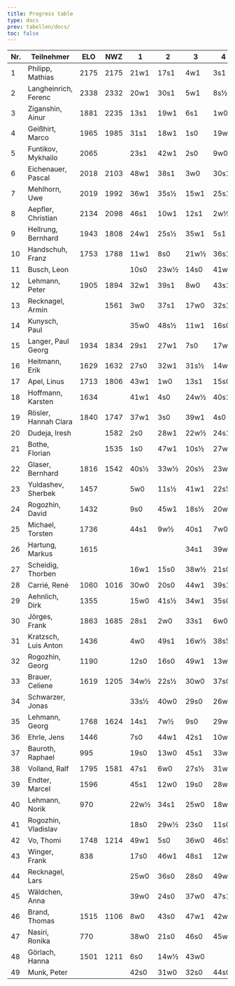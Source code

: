```yaml
---
title: Progress table
type: docs
prev: tabellen/docs/
toc: false
---
```



| Nr. | Teilnehmer           | ELO  | NWZ  |  1  |  2  |  3  |  4  |  5  |  6  |  7  | Punkte | Buchh. | SoBerg |
|-----|----------------------|------|------|-----|-----|-----|-----|-----|-----|-----|---------|--------|--------|
| 1   | Philipp, Mathias      | 2175 | 2175 | 21w1| 17s1|  4w1|  3s1|  2w0|  8s1|  9w1|   6.0   |  33.0  |  27.00 |
| 2   | Langheinrich, Ferenc  | 2338 | 2332 | 20w1| 30s1|  5w1|  8s½|  1s1|  6w1|  4s½|   6.0   |  32.0  |  27.25 |
| 3   | Ziganshin, Ainur      | 1881 | 2235 | 13s1| 19w1|  6s1|  1w0|  7s1|  4w½|  8s1|   5.5   |  34.0  |  25.50 |
| 4   | Geißhirt, Marco       | 1965 | 1985 | 31s1| 18w1|  1s0| 19w1| 12s1|  3s½|  2w½|   5.0   |  33.0  |  21.25 |
| 5   | Funtikov, Mykhailo    | 2065 |      | 23s1| 42w1|  2s0|  9w0| 31s1| 17w1| 15s1|   5.0   |  27.5  |  17.00 |
| 6   | Eichenauer, Pascal    | 2018 | 2103 | 48w1| 38s1|  3w0| 30s1| 15w1|  2s0| 18w1|   5.0   |  27.5  |  16.00 |
| 7   | Mehlhorn, Uwe         | 2019 | 1992 | 36w1| 35s½| 15w1| 25s1|  3w0| 18s½| 16w1|   5.0   |  26.0  |  17.25 |
| 8   | Aepfler, Christian    | 2134 | 2098 | 46s1| 10w1| 12s1|  2w½|  9s1|  1w0|  3w0|   4.5   |  32.5  |  18.00 |
| 9   | Hellrung, Bernhard    | 1943 | 1808 | 24w1| 25s½| 35w1|  5s1|  8w0| 21s1|  1s0|   4.5   |  28.5  |  16.25 |
| 10  | Handschuh, Franz      | 1753 | 1788 | 11w1|  8s0| 21w½| 36s1| 16w½| 12w½| 28s1|   4.5   |  27.0  |  16.50 |
| 11  | Busch, Leon           |      |      | 10s0| 23w½| 14s0| 41w1| 29s1| 33w1| 20s1|   4.5   |  25.0  |  14.25 |
| 12  | Lehmann, Peter        | 1905 | 1894 | 32w1| 39s1|  8w0| 43s1|  4w0| 10s½| 23w1|   4.5   |  25.0  |  13.25 |
| 13  | Recknagel, Armin      |      | 1561 |  3w0| 37s1| 17w0| 32s1| 43w1| 22s½| 24w1|   4.5   |  24.0  |  12.75 |
| 14  | Kunysch, Paul         |      |      | 35w0| 48s½| 11w1| 16s0| 46w1| 25s1| 21w1|   4.5   |  22.0  |  14.25 |
| 15  | Langer, Paul Georg    | 1934 | 1834 | 29s1| 27w1|  7s0| 17w1|  6s0| 20w1|  5w0|   4.0   |  29.5  |  14.50 |
| 16  | Heitmann, Erik        | 1629 | 1632 | 27s0| 32w1| 31s½| 14w1| 10s½| 19w1|  7s0|   4.0   |  27.5  |  15.25 |
| 17  | Apel, Linus           | 1713 | 1806 | 43w1|  1w0| 13s1| 15s0| 37w1|  5s0| 30w1|   4.0   |  27.0  |  12.00 |
| 18  | Hoffmann, Karsten     | 1634 |      | 41w1|  4s0| 24w½| 40s1| 35w1|  7w½|  6s0|   4.0   |  26.0  |  11.75 |
| 19  | Rösler, Hannah Clara  | 1840 | 1747 | 37w1|  3s0| 39w1|  4s0| 36w1| 16s0| 31w1|   4.0   |  25.0  |  10.50 |
| 20  | Dudeja, Iresh         |      | 1582 |  2s0| 28w1| 22w½| 24s1| 25w1| 15s0| 11w0|   3.5   |  28.5  |  12.25 |
| 21  | Bothe, Florian        |      | 1535 |  1s0| 47w1| 10s½| 27w1| 30s1|  9w0| 14s0|   3.5   |  27.0  |   9.75 |
| 22  | Glaser, Bernhard      | 1816 | 1542 | 40s½| 33w½| 20s½| 23w½| 28s½| 13w½| 26s½|   3.5   |  25.5  |  12.75 |
| 23  | Yuldashev, Sherbek    | 1457 |      |  5w0| 11s½| 41w1| 22s½| 38w½| 35s1| 12s0|   3.5   |  25.0  |  10.25 |
| 24  | Rogozhin, David       | 1432 |      |  9s0| 45w1| 18s½| 20w0| 27s1| 42w1| 13s0|   3.5   |  24.5  |  10.00 |
| 25  | Michael, Torsten      | 1736 |      | 44s1|  9w½| 40s1|  7w0| 20s0| 14w0| 42s1|   3.5   |  24.5  |   9.25 |
| 26  | Hartung, Markus       | 1615 |      |     |     | 34s1| 39w1| 32s1| 22w½|      |   3.5   |  22.5  |  10.25 |
| 27  | Scheidig, Thorben     |      |      | 16w1| 15s0| 38w½| 21s0| 24w0| 40s1| 35w1|   3.5   |  22.5  |  10.25 |
| 28  | Carrié, René          | 1060 | 1016 | 30w0| 20s0| 44w1| 39s1| 22w½| 38s1| 10w0|   3.5   |  21.5  |   8.75 |
| 29  | Aehnlich, Dirk        | 1355 |      | 15w0| 41s½| 34w1| 35s0| 11w0| 43s1| 38w1|   3.5   |  21.0  |   8.75 |
| 30  | Jörges, Frank         | 1863 | 1685 | 28s1|  2w0| 33s1|  6w0| 21w0| 37s1| 17s0|   3.0   |  27.5  |   9.00 |
| 31  | Kratzsch, Luis Anton  | 1436 |      |  4w0| 49s1| 16w½| 38s½|  5w0| 36s1| 19s0|   3.0   |  23.0  |   5.75 |
| 32  | Rogozhin, Georg       | 1190 |      | 12s0| 16s0| 49w1| 13w0| 45s1| 26w0| 44s1|   3.0   |  22.0  |   4.00 |
| 33  | Brauer, Celiene       | 1619 | 1205 | 34w½| 22s½| 30w0| 37s0| 44w1| 11s0| 43w1|   3.0   |  20.5  |   7.25 |
| 34  | Schwarzer, Jonas      |      |      | 33s½| 40w0| 29s0| 26w0| 41s1| 46w1| 39s½|   3.0   |  20.5  |   6.75 |
| 35  | Lehmann, Georg        | 1768 | 1624 | 14s1|  7w½|  9s0| 29w1| 18s0| 23w0| 27s0|   2.5   |  28.5  |  10.50 |
| 36  | Ehrle, Jens           | 1446 |      |  7s0| 44w1| 42s1| 10w0| 19s0| 31w0| 37s½|   2.5   |  23.5  |   5.75 |
| 37  | Bauroth, Raphael      | 995  |      | 19s0| 13w0| 45s1| 33w1| 17s0| 30w0| 36w½|   2.5   |  23.0  |   6.25 |
| 38  | Volland, Ralf         | 1795 | 1581 | 47s1|  6w0| 27s½| 31w½| 23s½| 28w0| 29s0|   2.5   |  23.0  |   6.00 |
| 39  | Endter, Marcel        | 1596 |      | 45s1| 12w0| 19s0| 28w0| 26s0| 47s1| 34w½|   2.5   |  23.0  |   4.50 |
| 40  | Lehmann, Norik        | 970  |      | 22w½| 34s1| 25w0| 18w0| 42s0| 27w0| 47s1|   2.5   |  21.0  |   5.75 |
| 41  | Rogozhin, Vladislav   |      |      | 18s0| 29w½| 23s0| 11s0| 34w0| 49w1| 46s1|   2.5   |  20.0  |   3.25 |
| 42  | Vo, Thomi             | 1748 | 1214 | 49w1|  5s0| 36w0| 46s½| 40w1| 24s0| 25w0|   2.5   |  18.5  |   3.25 |
| 43  | Winger, Frank         | 838  |      | 17s0| 46w1| 48s1| 12w0| 13s0| 29w0| 33s0|   2.0   |  23.5  |   4.00 |
| 44  | Recknagel, Lars       |      |      | 25w0| 36s0| 28s0| 49w1| 33s0| 45w1| 32w0|   2.0   |  17.5  |   2.00 |
| 45  | Wäldchen, Anna        |      |      | 39w0| 24s0| 37w0| 47s1| 32w0| 44s0| 49s1|   2.0   |  14.5  |   1.00 |
| 46  | Brand, Thomas         | 1515 | 1106 |  8w0| 43s0| 47w1| 42w½| 14s0| 34s0| 41w0|   1.5   |  20.0  |   2.25 |
| 47  | Nasiri, Ronika        | 770  |      | 38w0| 21s0| 46s0| 45w0| 49s1| 39w0| 40w0|   1.0   |  14.5  |   0.00 |
| 48  | Görlach, Hanna        | 1501 | 1211 |  6s0| 14w½| 43w0|     |     |     |     |   0.5   |  20.5  |   2.25 |
| 49  | Munk, Peter           |      |      | 42s0| 31w0| 32s0| 44s0| 47w0| 41s0| 45w0|   0.0   |  16.0  |   0.00 |
